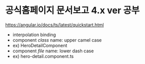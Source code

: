 # 공식홈페이지 문서보고 4.x ver 공부

https://angular.io/docs/ts/latest/quickstart.html

 - interpolation binding
 - component _class_ name: upper camel case
  - ex) HeroDetailComponent
 - component _file_ name: lower dash case
  - ex) hero-detail.component.ts
